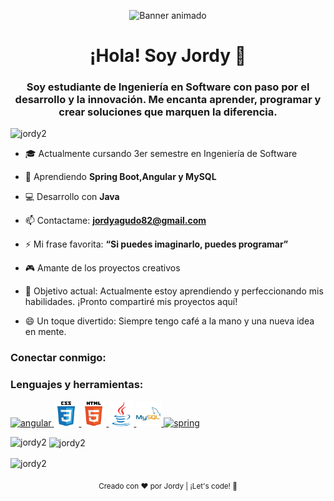 <p align="center">
  <img src="https://your-image-link.gif" alt="Banner animado" width="800"/>
</p>
<h1 align="center">¡Hola! Soy Jordy 👋</h1>
<h3 align="center">Soy estudiante de Ingeniería en Software con paso por el desarrollo y la innovación. Me encanta aprender, programar y crear soluciones que marquen la diferencia.</h3>

<p align="left"> <img src="https://komarev.com/ghpvc/?username=jordy2&label=Profile%20views&color=0e75b6&style=flat" alt="jordy2" /> </p>

- 🎓 Actualmente cursando 3er semestre en Ingeniería de Software

- 🌱 Aprendiendo **Spring Boot,Angular y MySQL**

- 💻 Desarrollo con **Java**

- 📫 Contactame: **jordyagudo82@gmail.com**

- ⚡ Mi frase favorita: **“Si puedes imaginarlo, puedes programar”**

- 🎮 Amante de los proyectos creativos

- 🎯 Objetivo actual: Actualmente estoy aprendiendo y perfeccionando mis habilidades. ¡Pronto compartiré mis proyectos aquí!

- 😄 Un toque divertido: Siempre tengo café a la mano y una nueva idea en mente. 

<h3 align="left">Conectar conmigo:</h3>
<p align="left">

</p>

<h3 align="left">Lenguajes y herramientas:</h3>
<p align="left"> <a href="https://angular.io" target="_blank" rel="noreferrer"> <img src="https://angular.io/assets/images/logos/angular/angular.svg" alt="angular" width="40" height="40"/> </a> <a href="https://www.w3schools.com/css/" target="_blank" rel="noreferrer"> <img src="https://raw.githubusercontent.com/devicons/devicon/master/icons/css3/css3-original-wordmark.svg" alt="css3" width="40" height="40"/> </a> <a href="https://www.w3.org/html/" target="_blank" rel="noreferrer"> <img src="https://raw.githubusercontent.com/devicons/devicon/master/icons/html5/html5-original-wordmark.svg" alt="html5" width="40" height="40"/> </a> <a href="https://www.java.com" target="_blank" rel="noreferrer"> <img src="https://raw.githubusercontent.com/devicons/devicon/master/icons/java/java-original.svg" alt="java" width="40" height="40"/> </a> <a href="https://www.mysql.com/" target="_blank" rel="noreferrer"> <img src="https://raw.githubusercontent.com/devicons/devicon/master/icons/mysql/mysql-original-wordmark.svg" alt="mysql" width="40" height="40"/> </a> <a href="https://spring.io/" target="_blank" rel="noreferrer"> <img src="https://www.vectorlogo.zone/logos/springio/springio-icon.svg" alt="spring" width="40" height="40"/> </a> </p>

<p><img align="left" src="https://github-readme-stats.vercel.app/api/top-langs?username=jordy2&show_icons=true&locale=en&layout=compact" alt="jordy2" /></p>

<p> <img align="center" src="https://github-readme-stats.vercel.app/api?username=jordy2&show_icons=true&locale=en" alt="jordy2" /></p>

<p><img align="center" src="https://github-readme-streak-stats.herokuapp.com/?user=jordy2&" alt="jordy2" /></p>

<footer align="center">
  <sub>Creado con ❤️ por Jordy | ¡Let's code! 🚀</sub>
</footer>
